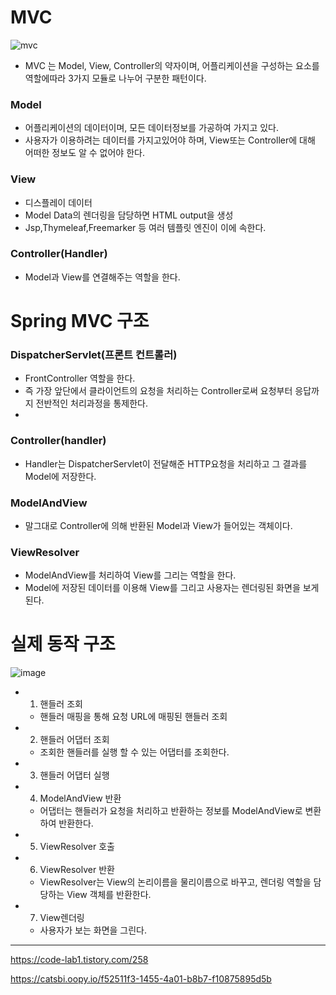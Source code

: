# MVC
![mvc](https://user-images.githubusercontent.com/108817236/210118945-2be35c2c-5b2e-4256-9b80-736b15d8ecad.png)
* MVC 는 Model, View, Controller의 약자이며, 어플리케이션을 구성하는 요소를 역할에따라 3가지 모듈로 나누어 구분한 패턴이다.

### Model
* 어플리케이션의 데이터이며, 모든 데이터정보를 가공하여 가지고 있다.
* 사용자가 이용하려는 데이터를 가지고있어야 하며, View또는 Controller에 대해 어떠한 정보도 알 수 없어야 한다.
### View
* 디스플레이 데이터
* Model Data의 렌더링을 담당하면 HTML output을 생성
* Jsp,Thymeleaf,Freemarker 등 여러 템플릿 엔진이 이에 속한다.
### Controller(Handler)
* Model과 View를 연결해주는 역할을 한다.

# Spring MVC 구조
### DispatcherServlet(프론트 컨트롤러)
* FrontController 역할을 한다.
* 즉 가장 앞단에서 클라이언트의 요청을 처리하는 Controller로써 요청부터 응답까지 전반적인 처리과정을 통제한다.
* 
### Controller(handler)
* Handler는 DispatcherServlet이 전달해준 HTTP요청을 처리하고 그 결과를 Model에 저장한다.

### ModelAndView
* 말그대로 Controller에 의해 반환된 Model과 View가 들어있는 객체이다.

### ViewResolver
* ModelAndView를 처리하여 View를 그리는 역할을 한다.
* Model에 저장된 데이터를 이용해 View를 그리고 사용자는 렌더링된 화면을 보게된다.


# 실제 동작 구조
![image](https://user-images.githubusercontent.com/108817236/210103767-aa665050-fefc-4560-b838-33fe734dae1c.png)
* 1. 핸들러 조회
  * 핸들러 매핑을 통해 요청 URL에 매핑된 핸들러 조회

* 2. 핸들러 어댑터 조회
  * 조회한 핸들러를 실행 할 수 있는 어댑터를 조회한다.

* 3. 핸들러 어댑터 실행

* 4. ModelAndView 반환
  * 어댑터는 핸들러가 요청을 처리하고 반환하는 정보를 ModelAndView로 변환하여 반환한다.

* 5. ViewResolver 호출

* 6. ViewResolver 반환
  * ViewResolver는 View의 논리이름을 물리이름으로 바꾸고, 렌더링 역할을 담당하는 View 객체를 반환한다.

* 7. View렌더링
  * 사용자가 보는 화면을 그린다.

---
https://code-lab1.tistory.com/258

https://catsbi.oopy.io/f52511f3-1455-4a01-b8b7-f10875895d5b
